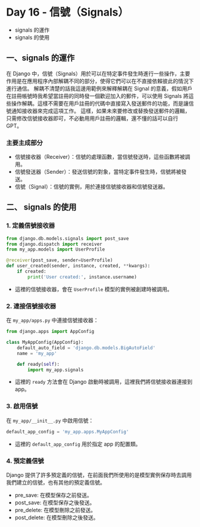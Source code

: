 # Day 16 - 信號（Signals）
- signals 的運作
- signals 的使用

## 一、signals 的運作

在 Django 中，信號（Signals）用於可以在特定事件發生時進行一些操作，主要作用是在應用程序內部解耦不同的部分，使得它們可以在不直接依賴彼此的情況下進行通信。
解耦不清楚的話我這邊用範例來解釋解耦在 Signal 的意義，假如用戶在註冊帳號時我希望當註冊的同時發一個歡迎加入的郵件，可以使用 Signals 將這些操作解耦。這樣不需要在用戶註冊的代碼中直接寫入發送郵件的功能，而是讓信號通知接收器來完成這項工作。
這樣，如果未來要修改或替換發送郵件的邏輯，只需修改信號接收器即可，不必動用用戶註冊的邏輯，還不懂的話可以自行 GPT。

### 主要主成部分

- 信號接收器（Receiver）：信號的處理函數，當信號發送時，這些函數將被調用。
- 信號發送器（Sender）：發送信號的對象，當特定事件發生時，信號將被發送。
- 信號（Signal）：信號的實例，用於連接信號接收器和信號發送器。

## 二、 signals 的使用

### 1. 定義信號接收器

```python
from django.db.models.signals import post_save
from django.dispatch import receiver
from my_app.models import UserProfile

@receiver(post_save, sender=UserProfile)
def user_created(sender, instance, created, **kwargs):
    if created:
        print('User created:', instance.username)

```
- 這裡的信號接收器，會在 `UserProfile` 模型的實例被創建時被調用。

### 2. 連接信號接收器

在 `my_app/apps.py` 中連接信號接收器：

```python   
from django.apps import AppConfig

class MyAppConfig(AppConfig):
    default_auto_field = 'django.db.models.BigAutoField'
    name = 'my_app'

    def ready(self):
        import my_app.signals
```
- 這裡的 `ready` 方法會在 Django 啟動時被調用，這裡我們將信號接收器連接到 app。
### 3. 啟用信號

在 `my_app/__init__.py` 中啟用信號：

```python
default_app_config = 'my_app.apps.MyAppConfig'
```
- 這裡的 `default_app_config` 用於指定 app 的配置類。

### 4. 預定義信號
Django 提供了許多預定義的信號，在前面我們所使用的是模型實例保存時去調用我們建立的信號，也有其他的預定義信號。
- pre_save: 在模型保存之前發送。
- post_save: 在模型保存之後發送。
- pre_delete: 在模型刪除之前發送。
- post_delete: 在模型刪除之後發送。

